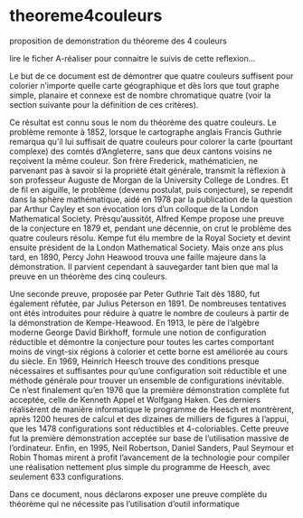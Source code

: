 # theoreme4couleurs
proposition de demonstration du théoreme des 4 couleurs

lire le ficher A-réaliser pour connaitre le suivis de cette reflexion...


Le but de ce document est de démontrer que quatre couleurs suffisent pour colorier n’importe quelle carte géographique
et dès lors que tout graphe simple, planaire et connexe est de nombre chromatique quatre (voir la section suivante pour
la définition de ces critères). 

Ce résultat est connu sous le nom du théorème des quatre couleurs.
Le problème remonte à 1852, lorsque le cartographe anglais Francis Guthrie remarqua qu’il lui suffisait de quatre couleurs
pour colorer la carte (pourtant complexe) des comtés d’Angleterre, sans que deux cantons voisins ne reçoivent la même
couleur. Son frère Frederick, mathématicien, ne parvenant pas à savoir si la propriété était générale, transmit la réflexion
à son professeur Auguste de Morgan de la University College de Londres. Et de fil en aiguille, le problème (devenu postulat,
puis conjecture), se rependit dans la sphère mathématique, aidé en 1978 par la publication de la question par Arthur Cayley
et son évocation lors d’un colloque de la London Mathematical Society. Prèsqu’aussitôt, Alfred Kempe propose une preuve de
la conjecture en 1879 et, pendant une décennie, on crut le problème des quatre couleurs résolu. Kempe fut élu membre de la
Royal Society et devint ensuite président de la London Mathematical Society. Mais onze ans plus tard, en 1890, Percy John
Heawood trouva une faille majeure dans la démonstration. Il parvient cependant à sauvegarder tant bien que mal la preuve en
un théorème des cinq couleurs.

Une seconde preuve, proposée par Peter Guthrie Tait dès 1880, fut également réfutée, par Julius Peterson en 1891.
De nombreuses tentatives ont étés introduites pour réduire à quatre le nombre de couleurs à partir de la démonstration de
Kempe-Heawood. En 1913, le père de l’algèbre moderne George David Birkhoff, formule une notion de configuration réductible et
démontre la conjecture pour toutes les cartes comportant moins de vingt-six régions à colorier et cette borne est améliorée
au cours du siècle. En 1969, Heinrich Heesch trouve des conditions presque nécessaires et suffisantes pour qu’une configuration
soit réductible et une méthode générale pour trouver un ensemble de configurations inévitable.
Ce n’est finalement qu’en 1976 que la première démonstration complète fut acceptée, celle de Kenneth Appel et Wolfgang Haken.
Ces derniers réalisèrent de manière informatique le programme de Heesch et montrèrent, après 1200 heures de calcul et des
dizaines de milliers de figures à l’appui, que les 1478 configurations sont réductibles et 4-coloriables. 
Cette preuve fut la première démonstration acceptée sur base de l’utilisation massive de l’ordinateur. 
Enfin, en 1995, Neil Robertson, Daniel Sanders, Paul Seymour et Robin Thomas mirent à profit l’avancement de la technologie pour
compiler une réalisation nettement plus simple du programme de Heesch, avec seulement 633 configurations.

Dans ce document, nous déclarons exposer une preuve complète du théorème qui ne nécessite pas l’utilisation d’outil informatique
